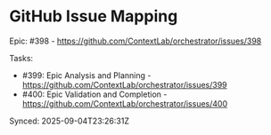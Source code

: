 # GitHub Issue Mapping

Epic: #398 - https://github.com/ContextLab/orchestrator/issues/398

Tasks:
- #399: Epic Analysis and Planning - https://github.com/ContextLab/orchestrator/issues/399
- #400: Epic Validation and Completion - https://github.com/ContextLab/orchestrator/issues/400

Synced: 2025-09-04T23:26:31Z
